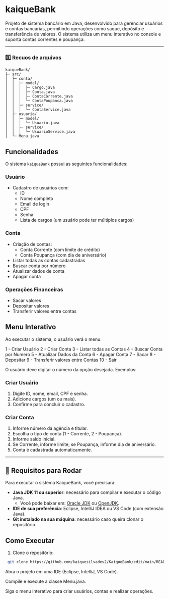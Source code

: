 # kaiqueBank

Projeto de sistema bancário em Java, desenvolvido para gerenciar usuários e contas bancárias, permitindo operações como saque, depósito e transferência de valores. O sistema utiliza um menu interativo no console e suporta contas correntes e poupança.


---

### 5️⃣ Recuos de arquivos

```text
kaiqueBank/
├─ src/
│  ├─ conta/
│  │  ├─ model/
│  │  │  ├─ Cargo.java
│  │  │  ├─ Conta.java
│  │  │  ├─ ContaCorrente.java
│  │  │  └─ ContaPoupanca.java
│  │  ├─ service/
│  │  │  └─ ContaService.java
│  ├─ usuario/
│  │  ├─ model/
│  │  │  └─ Usuario.java
│  │  ├─ service/
│  │  │  └─ UsuarioService.java
│  └─ Menu.java

````
## Funcionalidades

O sistema `kaiqueBank` possui as seguintes funcionalidades:

### Usuário
- Cadastro de usuários com:
  - ID
  - Nome completo
  - Email de login
  - CPF
  - Senha
  - Lista de cargos (um usuário pode ter múltiplos cargos)

### Conta
- Criação de contas:
  - Conta Corrente (com limite de crédito)
  - Conta Poupança (com dia de aniversário)
- Listar todas as contas cadastradas
- Buscar conta por número
- Atualizar dados de conta
- Apagar conta

### Operações Financeiras
- Sacar valores
- Depositar valores
- Transferir valores entre contas

## Menu Interativo

Ao executar o sistema, o usuário verá o menu:

1 - Criar Usuário
2 - Criar Conta
3 - Listar todas as Contas
4 - Buscar Conta por Numero
5 - Atualizar Dados da Conta
6 - Apagar Conta
7 - Sacar
8 - Depositar
9 - Transferir valores entre Contas
10 - Sair


O usuário deve digitar o número da opção desejada. Exemplos:

### Criar Usuário
1. Digite ID, nome, email, CPF e senha.
2. Adicione cargos (um ou mais).
3. Confirme para concluir o cadastro.

### Criar Conta
1. Informe número da agência e titular.
2. Escolha o tipo de conta (1 - Corrente, 2 - Poupança).
3. Informe saldo inicial.
4. Se Corrente, informe limite; se Poupança, informe dia de aniversário.
5. Conta é cadastrada automaticamente.

---

## 📝 Requisitos para Rodar

Para executar o sistema KaiqueBank, você precisará:

- **Java JDK 11 ou superior**: necessário para compilar e executar o código Java.  
  - Você pode baixar em: [Oracle JDK](https://www.oracle.com/java/technologies/javase-jdk11-downloads.html) ou [OpenJDK](https://openjdk.org/).  
- **IDE de sua preferência**: Eclipse, IntelliJ IDEA ou VS Code (com extensão Java).  
- **Git instalado na sua máquina**: necessário caso queira clonar o repositório.  



## Como Executar

1. Clone o repositório:


 ```bash
  git clone https://github.com/kaiquesilvadev2/KaiqueBank/edit/main/README.md
 ````

Abra o projeto em uma IDE (Eclipse, IntelliJ, VS Code).

Compile e execute a classe Menu.java.

Siga o menu interativo para criar usuários, contas e realizar operações.


